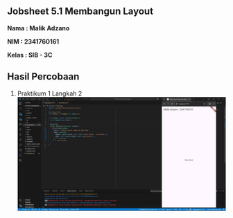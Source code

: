 ## Jobsheet 5.1 Membangun Layout

**Nama  : Malik Adzano**

**NIM   : 2341760161**

**Kelas : SIB - 3C**

## Hasil Percobaan

1. Praktikum 1 Langkah 2
![Screenshot layout_flutter](images/readme/01.jpg)

